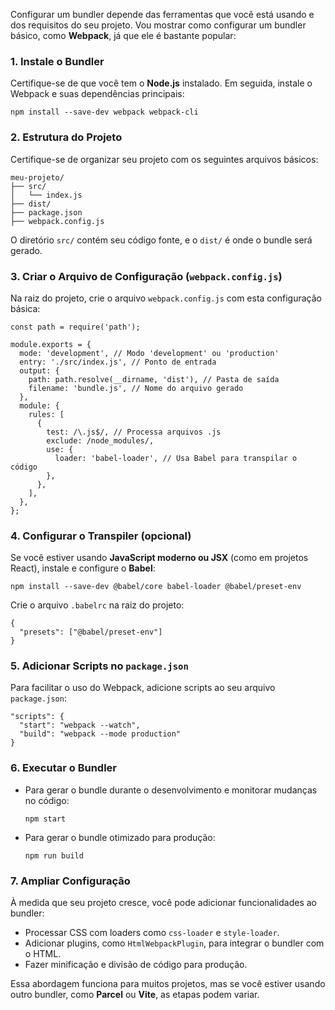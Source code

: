 Configurar um bundler depende das ferramentas que você está usando e dos requisitos do seu projeto. Vou mostrar como configurar um bundler básico, como **Webpack**, já que ele é bastante popular:

### **1. Instale o Bundler**

Certifique-se de que você tem o **Node.js** instalado. Em seguida, instale o Webpack e suas dependências principais:

```
npm install --save-dev webpack webpack-cli
```

### **2. Estrutura do Projeto**

Certifique-se de organizar seu projeto com os seguintes arquivos básicos:

```
meu-projeto/
├── src/
│   └── index.js
├── dist/
├── package.json
├── webpack.config.js
```

O diretório `src/` contém seu código fonte, e o `dist/` é onde o bundle será gerado.

### **3. Criar o Arquivo de Configuração (**`webpack.config.js`**)**

Na raiz do projeto, crie o arquivo `webpack.config.js` com esta configuração básica:

```
const path = require('path');

module.exports = {
  mode: 'development', // Modo 'development' ou 'production'
  entry: './src/index.js', // Ponto de entrada
  output: {
    path: path.resolve(__dirname, 'dist'), // Pasta de saída
    filename: 'bundle.js', // Nome do arquivo gerado
  },
  module: {
    rules: [
      {
        test: /\.js$/, // Processa arquivos .js
        exclude: /node_modules/,
        use: {
          loader: 'babel-loader', // Usa Babel para transpilar o código
        },
      },
    ],
  },
};
```

### **4. Configurar o Transpiler (opcional)**

Se você estiver usando **JavaScript moderno ou JSX** (como em projetos React), instale e configure o **Babel**:

```
npm install --save-dev @babel/core babel-loader @babel/preset-env
```

Crie o arquivo `.babelrc` na raiz do projeto:

```
{
  "presets": ["@babel/preset-env"]
}
```

### **5. Adicionar Scripts no** `package.json`

Para facilitar o uso do Webpack, adicione scripts ao seu arquivo `package.json`:

```
"scripts": {
  "start": "webpack --watch",
  "build": "webpack --mode production"
}
```

### **6. Executar o Bundler**

- Para gerar o bundle durante o desenvolvimento e monitorar mudanças no código:

    ```
    npm start
    ```

- Para gerar o bundle otimizado para produção:

    ```
    npm run build
    ```

### **7. Ampliar Configuração**

À medida que seu projeto cresce, você pode adicionar funcionalidades ao bundler:
- Processar CSS com loaders como `css-loader` e `style-loader`.
- Adicionar plugins, como `HtmlWebpackPlugin`, para integrar o bundler com o HTML.
- Fazer minificação e divisão de código para produção.

Essa abordagem funciona para muitos projetos, mas se você estiver usando outro bundler, como **Parcel** ou **Vite**, as etapas podem variar.

